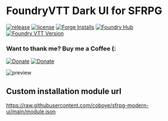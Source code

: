 # FoundryVTT Dark UI for SFRPG
[![release](https://img.shields.io/github/v/release/coboye/sfrpg-modern-ui?include_prereleases&label=latest%40GitHub%20)](https://github.com/coboye/sfrpg-modern-ui/releases/latest)
[![license](https://img.shields.io/github/license/coboye/sfrpg-modern-ui)](https://github.com/coboye/sfrpg-modern-ui/blob/main/LICENSE)
[![Forge Installs](https://img.shields.io/badge/dynamic/json?label=Forge%20Installs&query=package.installs&suffix=%25&url=https%3A%2F%2Fforge-vtt.com%2Fapi%2Fbazaar%2Fpackage%2Fsfrpg-modern-ui&colorB=4aa94a)](https://eu.forge-vtt.com/bazaar#package=sfrpg-modern-ui)
[![Foundry Hub](https://img.shields.io/endpoint?logoColor=white&url=https%3A%2F%2Fwww.foundryvtt-hub.com%2Fwp-json%2Fhubapi%2Fv1%2Fpackage%2Fsfrpg-modern-ui%2Fshield%2Fendorsements)](https://www.foundryvtt-hub.com/package/sfrpg-modern-ui/)
[![Foundry VTT Version](https://img.shields.io/badge/dynamic/json.svg?url=https%3A%2F%2Fraw.githubusercontent.com%2Fcoboye%2Fsfrpg-modern-ui%2Fmain%2Fmodule.json&label=Foundry%20VTT%20Version&query=$.compatibility.verified&colorB=orange)](https://foundryvtt.com/packages/sfrpg-modern-ui)

### Want to thank me? Buy me a Coffee (:
[![Donate](https://img.shields.io/badge/donate-Ko--fi-ff5f5f)](https://ko-fi.com/coboye)
[![Donate](https://img.shields.io/badge/donate-PayPal-0070ba.svg)](https://www.paypal.com/donate?business=6Q3NP6M9TE35L&item_name=GitHub+sfrpg-modern-ui&currency_code=EUR)

![preview](https://media3.giphy.com/media/FpAhaeNGzha5kasNHm/giphy.gif)

## Custom installation module url
https://raw.githubusercontent.com/coboye/sfrpg-modern-ui/main/module.json
